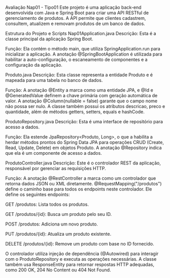 
Avaliação Nap01 - Tipo01
Este projeto é uma aplicação back-end desenvolvida com Java e Spring Boot para criar uma API RESTful de gerenciamento de produtos. A API permite que clientes cadastrem, consultem, atualizem e removam produtos de um banco de dados.

Estrutura do Projeto e Scripts
Nap01Application.java
Descrição: Esta é a classe principal da aplicação Spring Boot.

Função: Ela contém o método main, que utiliza SpringApplication.run para inicializar a aplicação. A anotação @SpringBootApplication é utilizada para habilitar a auto-configuração, o escaneamento de componentes e a configuração da aplicação.

Produto.java
Descrição: Esta classe representa a entidade Produto e é mapeada para uma tabela no banco de dados.

Função: A anotação @Entity a marca como uma entidade JPA, e @Id e @GeneratedValue definem a chave primária com geração automática de valor. A anotação @Column(nullable = false) garante que o campo nome não possa ser nulo. A classe também possui os atributos descricao, preco e quantidade, além de métodos getters, setters, equals e hashCode.

ProdutoRepository.java
Descrição: Esta é uma interface de repositório para acesso a dados.

Função: Ela estende JpaRepository<Produto, Long>, o que a habilita a herdar métodos prontos do Spring Data JPA para operações CRUD (Create, Read, Update, Delete) em objetos Produto. A anotação @Repository indica que ela é um componente de acesso a dados.

ProdutoController.java
Descrição: Este é o controlador REST da aplicação, responsável por gerenciar as requisições HTTP.

Função: A anotação @RestController a marca como um controlador que retorna dados JSON ou XML diretamente. @RequestMapping("/produtos") define o caminho base para todos os endpoints neste controlador. Ele define os seguintes endpoints:

GET /produtos: Lista todos os produtos.

GET /produtos/{id}: Busca um produto pelo seu ID.

POST /produtos: Adiciona um novo produto.

PUT /produtos/{id}: Atualiza um produto existente.

DELETE /produtos/{id}: Remove um produto com base no ID fornecido.

O controlador utiliza injeção de dependência (@Autowired) para interagir com o ProdutoRepository e executa as operações necessárias. A classe também usa ResponseEntity para retornar respostas HTTP adequadas, como 200 OK, 204 No Content ou 404 Not Found.
